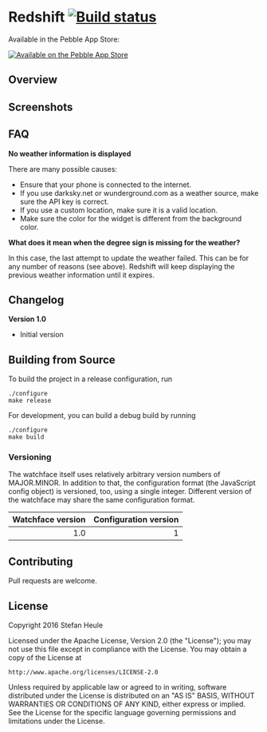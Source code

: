 # Redshift [![Build status](https://travis-ci.org/stefanheule/graphite.svg?branch=master)](https://travis-ci.org/stefanheule/graphite)

Available in the Pebble App Store:

[![Available on the Pebble App Store](http://pblweb.com/badge/xxxxx/black/small)](https://apps.getpebble.com/applications/xxxxx)

## Overview

## Screenshots

## FAQ

**No weather information is displayed**

There are many possible causes:

- Ensure that your phone is connected to the internet.
- If you use darksky.net or wunderground.com as a weather source, make sure the API key is correct.
- If you use a custom location, make sure it is a valid location.
- Make sure the color for the widget is different from the background color.

**What does it mean when the degree sign is missing for the weather?**

In this case, the last attempt to update the weather failed.  This can be for any number of reasons (see above).  Redshift will keep displaying the previous weather information until it expires.

## Changelog

**Version 1.0**

- Initial version

## Building from Source

To build the project in a release configuration, run

    ./configure
    make release

For development, you can build a debug build by running

    ./configure
    make build

### Versioning

The watchface itself uses relatively arbitrary version numbers of MAJOR.MINOR.  In addition to that, the configuration format (the JavaScript config object) is versioned, too, using a single integer.  Different version of the watchface may share the same configuration format.

| Watchface version | Configuration version |
|------------------:|----------------------:|
|               1.0 |                     1 |

## Contributing

Pull requests are welcome.

## License

Copyright 2016 Stefan Heule

Licensed under the Apache License, Version 2.0 (the "License");
you may not use this file except in compliance with the License.
You may obtain a copy of the License at

    http://www.apache.org/licenses/LICENSE-2.0

Unless required by applicable law or agreed to in writing, software
distributed under the License is distributed on an "AS IS" BASIS,
WITHOUT WARRANTIES OR CONDITIONS OF ANY KIND, either express or implied.
See the License for the specific language governing permissions and
limitations under the License.

